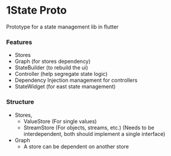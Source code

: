 # 1State Proto

Prototype for a state management lib in flutter

### Features

- Stores
- Graph (for stores dependency)
- StateBuilder (to rebuild the ui)
- Controller (help segregate state logic)
- Dependency Injection management for controllers
- StateWidget (for east state management)

### Structure

- Stores,
  - ValueStore (For single values)
  - StreamStore (For objects, streams, etc.)
    (Needs to be interdependent, both should implement a single interface)
- Graph
  - A store can be dependent on another store
